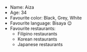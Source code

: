 - Name: Aiza 
- Age: 34 
- Favourite color: Black, Grey, White
- Favourite language: Bisaya 😉
- Favourite restaurants:
  -  Filipino restaurants
  -  Korean restaurants
  -  Japanese restaurants
  
